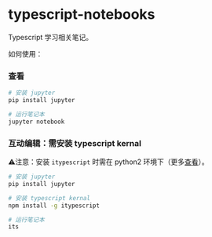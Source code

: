 # typescript-notebooks

Typescript 学习相关笔记。

如何使用：

### 查看

```bash
# 安装 jupyter
pip install jupyter

# 运行笔记本
jupyter notebook
```

### 互动编辑：需安装 typescript kernal

⚠️注意：安装 `itypescript` 时需在 python2 环境下（更多[查看](https://github.com/nearbydelta/itypescript)）。

```bash
# 安装 jupyter
pip install jupyter

# 安装 typescript kernal
npm install -g itypescript

# 运行笔记本
its
```

